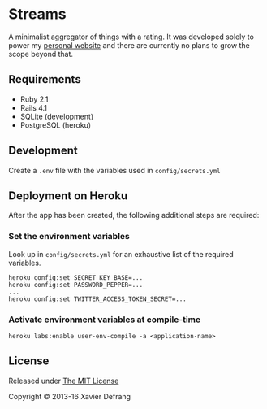 # Streams

A minimalist aggregator of things with a rating.  It was developed solely to power my [personal website](http://streams.defrang.com) and there are currently no plans to grow the scope beyond that.

## Requirements

* Ruby 2.1
* Rails 4.1
* SQLite (development)
* PostgreSQL (heroku)

## Development

Create a `.env` file with the variables used in `config/secrets.yml`

## Deployment on Heroku

After the app has been created, the following additional steps are required:

### Set the environment variables

Look up in `config/secrets.yml` for an exhaustive list of the required variables.

    heroku config:set SECRET_KEY_BASE=...
    heroku config:set PASSWORD_PEPPER=...
    ...
    heroku config:set TWITTER_ACCESS_TOKEN_SECRET=...

### Activate environment variables at compile-time

    heroku labs:enable user-env-compile -a <application-name>

## License

Released under [The MIT License](http://opensource.org/licenses/MIT)

Copyright © 2013-16 Xavier Defrang
